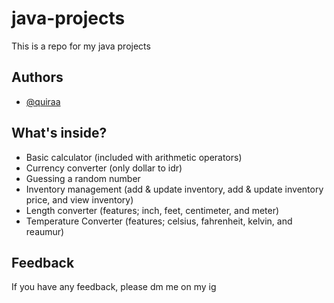 
# java-projects

This is a repo for my java projects

## Authors

- [@quiraa](https://www.github.com/quiraa)


## What's inside?

- Basic calculator (included with arithmetic operators)
- Currency converter (only dollar to idr)
- Guessing a random number 
- Inventory management (add & update inventory, add & update inventory price, and view inventory)
- Length converter (features; inch, feet, centimeter, and meter)
- Temperature Converter (features; celsius, fahrenheit, kelvin, and reaumur)

## Feedback

If you have any feedback, please dm me on my ig
